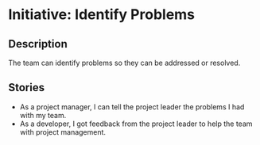 # Initiative: Identify Problems

## Description
The team can identify problems so they can be addressed or resolved.

## Stories
* As a project manager, I can tell the project leader the problems I had with my team.
* As a developer, I got feedback from the project leader to help the team with project management.